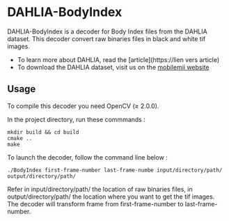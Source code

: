 # DAHLIA-BodyIndex
DAHLIA-BodyIndex is a decoder for Body Index files from the DAHLIA dataset.
This decoder convert raw binaries files in black and white tif images.

- To learn more about DAHLIA, read the [article](https://lien vers article)
- To download the DAHLIA dataset, visit us on the [mobilemii website](http://www-mobilemii.cea.fr)

Usage
-----

To compile this decoder you need OpenCV (&ge; 2.0.0).

In the project directory, run these commmands :
```
mkdir build && cd build
cmake ..
make
```
To launch the decoder, follow the command line below :
```
./BodyIndex first-frame-number last-frame-numbe input/directory/path/ output/directory/path/
```
Refer in input/directory/path/ the location of raw binaries files, in output/directory/path/ the location where you want to get the tif images. The decoder will transform frame from first-frame-number to last-frame-number.
